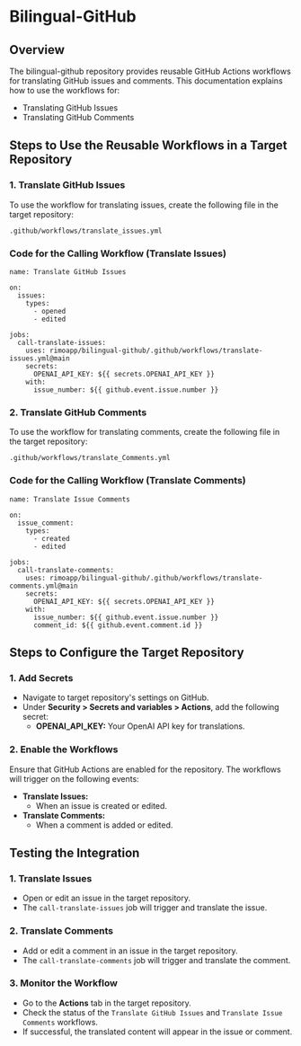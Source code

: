 ﻿# Bilingual-GitHub 

## Overview
The bilingual-github repository provides reusable GitHub Actions workflows for translating GitHub issues and comments.
This documentation explains how to use the workflows for:
- Translating GitHub Issues
- Translating GitHub Comments

## Steps to Use the Reusable Workflows in a Target Repository

### 1. Translate GitHub Issues
To use the workflow for translating issues, create the following file in the target repository:
```
.github/workflows/translate_issues.yml
```
### Code for the Calling Workflow (Translate Issues)
```
name: Translate GitHub Issues

on:
  issues:
    types:
      - opened
      - edited

jobs:
  call-translate-issues:
    uses: rimoapp/bilingual-github/.github/workflows/translate-issues.yml@main
    secrets:
      OPENAI_API_KEY: ${{ secrets.OPENAI_API_KEY }}
    with:
      issue_number: ${{ github.event.issue.number }}
```
### 2. Translate GitHub Comments
To use the workflow for translating comments, create the following file in the target repository:
```
.github/workflows/translate_Comments.yml
```
### Code for the Calling Workflow (Translate Comments)
```
name: Translate Issue Comments

on:
  issue_comment:
    types:
      - created
      - edited

jobs:
  call-translate-comments:
    uses: rimoapp/bilingual-github/.github/workflows/translate-comments.yml@main
    secrets:
      OPENAI_API_KEY: ${{ secrets.OPENAI_API_KEY }}
    with:
      issue_number: ${{ github.event.issue.number }}
      comment_id: ${{ github.event.comment.id }}
```    
## Steps to Configure the Target Repository

### 1. Add Secrets
- Navigate to target repository's settings on GitHub.
- Under **Security > Secrets and variables > Actions**, add the following
  secret:
    - **OPENAI_API_KEY:** Your OpenAI API key for translations.

### 2. Enable the Workflows
Ensure that GitHub Actions are enabled for the repository. The workflows will trigger on the following events:
- **Translate Issues:**
   - When an issue is created or edited.
- **Translate Comments:**
   - When a comment is added or edited.

## Testing the Integration

### 1. Translate Issues
- Open or edit an issue in the target repository.
- The ```call-translate-issues``` job will trigger and translate the issue.

### 2. Translate Comments
- Add or edit a comment in an issue in the target repository.
- The ```call-translate-comments``` job will trigger and translate the comment.

### 3. Monitor the Workflow
- Go to the **Actions** tab in the target repository.
- Check the status of the ```Translate GitHub Issues``` and ```Translate Issue Comments``` workflows.
- If successful, the translated content will appear in the issue or 
  comment.